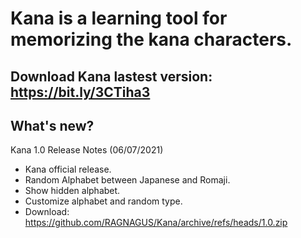 # Kana is a learning tool for memorizing the kana characters.
Download Kana lastest version: https://bit.ly/3CTiha3
---
What's new?
---
Kana 1.0 Release Notes (06/07/2021)
  * Kana official release.
  * Random Alphabet between Japanese and Romaji.
  * Show hidden alphabet.
  * Customize alphabet and random type.
  * Download: https://github.com/RAGNAGUS/Kana/archive/refs/heads/1.0.zip
